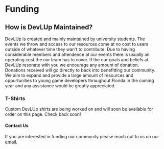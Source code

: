 # Funding

## How is DevLUp Maintained?

DevLUp is created and mainly maintained by university students. The events we throw and access to our resources come at no cost to users outside of whatever time they wan't to contribute. Due to having considerable members and attendence at our events there is usually an operating cost the our team has to cover. If the our goals and beliefs at DevLUp resonate with you we encourage any amount of donation.  Donations received will go directly to back into benefitting our community. We aim to expand and provide a large amount of resources and oppurtunities to young game developers throughout Florida in the coming year and any assistance would be greatly appreciated.

### T-Shirts

Custom DevLUp shirts are being worked on and will soon be available for order on this page. Check back soon!

#### Contact Us

If you are interested in funding our community please reach out to us on our [email.](mailto:ufl.gda@gmail.com)
